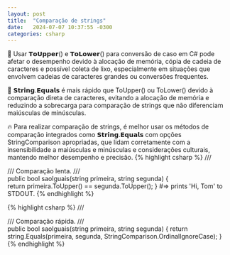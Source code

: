 ```yaml
---
layout: post
title:  "Comparação de strings"
date:   2024-07-07 10:37:55 -0300
categories: csharp
---
```

🐌 Usar 𝗧𝗼𝗨𝗽𝗽𝗲𝗿() e 𝗧𝗼𝗟𝗼𝘄𝗲𝗿() para conversão de caso em C# pode afetar o desempenho devido à alocação de memória, cópia de cadeia de caracteres e possível coleta de lixo, especialmente em situações que envolvem cadeias de caracteres grandes ou conversões frequentes.

🚀 𝗦𝘁𝗿𝗶𝗻𝗴.𝗘𝗾𝘂𝗮𝗹𝘀 é mais rápido que ToUpper() ou ToLower() devido à comparação direta de caracteres, evitando a alocação de memória e reduzindo a sobrecarga para comparação de strings que não diferenciam maiúsculas de minúsculas.

🔥 Para realizar comparação de strings, é melhor usar os métodos de comparação integrados como 𝗦𝘁𝗿𝗶𝗻𝗴.𝗘𝗾𝘂𝗮𝗹𝘀 com opções StringComparison apropriadas, que lidam corretamente com a insensibilidade a maiúsculas e minúsculas e considerações culturais, mantendo melhor desempenho e precisão.
{% highlight csharp %}
/// <summary>
/// Comparação lenta.
/// </summary>
public bool saoIguais(string primeira, string segunda)
{  
  return primeira.ToUpper() == segunda.ToUpper();
}
#=> prints 'Hi, Tom' to STDOUT.
{% endhighlight %}

{% highlight csharp %}
/// <summary>
/// Comparação rápida.
/// </summary>
public bool saoIguais(string primeira, string segunda)
{
  return string.Equals(primeira, segunda, StringComparison.OrdinalIgnoreCase);
}
{% endhighlight %}
